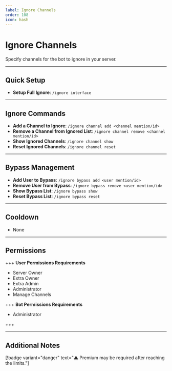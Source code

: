 ```yaml
---
label: Ignore Channels
order: 108
icon: hash
---
```


# Ignore Channels

Specify channels for the bot to ignore in your server.

---

## Quick Setup

- **Setup Full Ignore**: `/ignore interface`

---

## Ignore Commands

- **Add a Channel to Ignore**: `/ignore channel add <channel mention/id>`
- **Remove a Channel from Ignored List**: `/ignore channel remove <channel mention/id>`
- **Show Ignored Channels**: `/ignore channel show`
- **Reset Ignored Channels**: `/ignore channel reset`

---

## Bypass Management

- **Add User to Bypass**: `/ignore bypass add <user mention/id>`
- **Remove User from Bypass**: `/ignore bypass remove <user mention/id>`
- **Show Bypass List**: `/ignore bypass show`
- **Reset Bypass List**: `/ignore bypass reset`

---

## Cooldown

- None

---

## Permissions

+++ **User Permissions Requirements**

- Server Owner
- Extra Owner
- Extra Admin
- Administrator
- Manage Channels

+++ **Bot Permissions Requirements**

- Administrator

+++

---

## Additional Notes

[!badge variant="danger" text="⚠️ Premium may be required after reaching the limits."]
